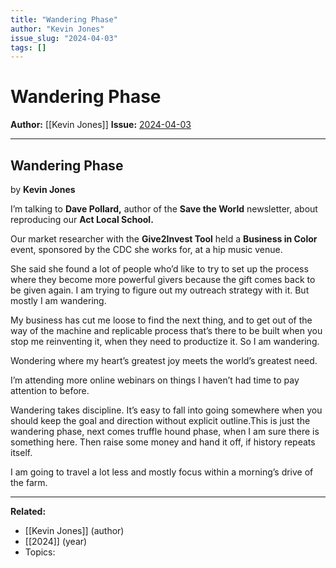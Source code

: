 ```yaml
---
title: "Wandering Phase"
author: "Kevin Jones"
issue_slug: "2024-04-03"
tags: []
---
```


# Wandering Phase

**Author:** [[Kevin Jones]]
**Issue:** [2024-04-03](https://plex.collectivesensecommons.org/2024-04-03/)

---

## Wandering Phase
by **Kevin Jones**

I’m talking to **Dave Pollard,** author of the **Save the World** newsletter, about reproducing our **Act Local School.** 

Our market researcher with the **Give2Invest Tool** held a **Business in Color** event, sponsored by the CDC she works for, at a hip music venue. 

She said she found a lot of people who’d like to try to set up the process where they become more powerful givers because the gift comes back to be given again. I am trying to figure out my outreach strategy with it. But mostly I am wandering.

My business has cut me loose to find the next thing, and to get out of the way of the machine and replicable process that’s there to be built when you stop me reinventing it, when they need to productize it. So I am wandering.

Wondering where my heart’s greatest joy meets the world’s greatest need.

I’m attending more online webinars on things I haven’t had time to pay attention to before.

Wandering takes discipline. It’s easy to fall into going somewhere when you should keep the goal and direction without explicit outline.This is just the wandering phase, next comes truffle hound phase, when I am sure there is something here. Then raise some money and hand it off, if history repeats itself.

I am going to travel a lot less and mostly focus within a morning’s drive of the farm.

---

**Related:**
- [[Kevin Jones]] (author)
- [[2024]] (year)
- Topics: 

